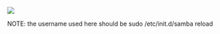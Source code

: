 ![](../../../Screenshots/Pasted%20image%2020210922214841.png)

NOTE: the username used here should be
sudo /etc/init.d/samba reload
